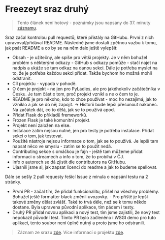 # Freezeyt sraz druhý

> Tento článek není hotový - poznámky jsou napsány do 37. minuty [záznamu](https://youtu.be/xmtqV7PfbD4?t=2219).

Sraz začal kontrolou pull requestů, které přistály na GitHubu.
První z nich upravoval/přidával README. Následně jsme dostali zpětnou vazbu k tomu, jak psát README a co by se na něm dalo ještě vylepšit:
* Obsah - je užitečný, ale spíše pro větší projekty. Je v něm bohužel problém s některými odkazy - GitHub s odkazy pomůže - stačí najet na nadpis a ukáže se tam odkaz na danou sekci. Dále je potřeba myslet na to, že je potřeba každou sekci přidat. Takže bychom ho možná mohli odstranit.
* Cíl projektu - vypadá v pohodě.
* O čem je projekt - ne jen pro PyLadies, ale pro jakéhokoliv začátečníka v Česku. Je tam část o tom, proč projekt vznikl a ne o čem to je.
* README je pro někoho, kdo to chce používat - moc ho nezajímá, jak to vzniklo a jak se do něj zapojit. -> Historii bude lepší přesunout nakonec. Na začátek dát, co to dělá, jak se to používá apod.
* Přidat Flask do příkladů fremeworků.
* Frozen Flask je také komunitní projekt.
* Projekt není založen na else.
* Instalace zatím nejsou nutné, jen pro testy je potřeba instalace. Přidat sekci o tom, jak testovat.
* Použité nástroje nejsou informace o tom, jak se to používá. Je lepší tam napsat něco ve smyslu - zatím se to použít nedá.
* Contributing sekce s omáčkou je fajn - ještě tam můžeme přidat informaci o streamech a info o tom, že to probíhá v ČJ.
* Info o autorech se dá zjistit dle contributors na GitHubu.
* Ujasnili jsme si, jak zapsat licenci do readme a jak to budeme spellovat.

Dále se sešly 2 pull requesty řešící Issue z minula o napsání testu na 2 stránky.
* První PR - začal tím, že přidal funkcionalitu, přišel na všechny problémy. Bohužel ještě formatter black změnil uvozovky. - Pro příště je lepší takové změny dělat zvlášť. Také to trvá déle, než se k tomu někdo dostane. Byla upravena původní aplikace, tím pádem i testy.
* Druhý PR přidal novou aplikaci a nový test, tím jsme zajistili, že nový test nepokazil původní test. Tímto PR bylo začleněno i WSGI demo pro tuto aplikaci, tento soubor není úplně nutný a proto jsme ho odstranili.

> Záznam ze srazu [zde](https://youtu.be/xmtqV7PfbD4).
> Více informací o projektu [zde](https://tinyurl.com/freezeyt).
